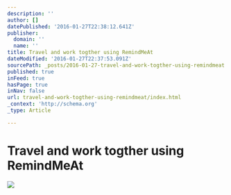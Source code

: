 ```yaml
---
description: ''
author: []
datePublished: '2016-01-27T22:38:12.641Z'
publisher:
  domain: ''
  name: ''
title: Travel and work togther using RemindMeAt
dateModified: '2016-01-27T22:37:53.091Z'
sourcePath: _posts/2016-01-27-travel-and-work-togther-using-remindmeat.md
published: true
inFeed: true
hasPage: true
inNav: false
url: travel-and-work-togther-using-remindmeat/index.html
_context: 'http://schema.org'
_type: Article

---
```

# Travel and work togther using RemindMeAt
![](https://the-grid-user-content.s3-us-west-2.amazonaws.com/d0d58940-63d0-4fbd-ac1d-19099822279c.png)